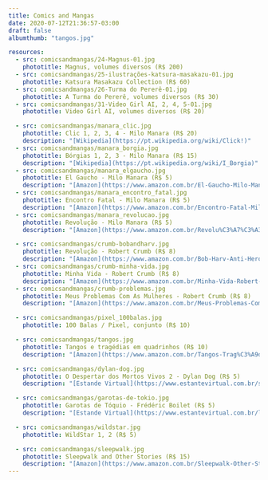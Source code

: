 ```yaml
---
title: Comics and Mangas
date: 2020-07-12T21:36:57-03:00
draft: false
albumthumb: "tangos.jpg"

resources:
  - src: comicsandmangas/24-Magnus-01.jpg
    phototitle: Magnus, volumes diversos (R$ 200)
  - src: comicsandmangas/25-ilustrações-katsura-masakazu-01.jpg
    phototitle: Katsura Masakazu Collection (R$ 60)
  - src: comicsandmangas/26-Turma do Pererê-01.jpg
    phototitle: A Turma do Pererê, volumes diversos (R$ 30)
  - src: comicsandmangas/31-Video Girl AI, 2, 4, 5-01.jpg
    phototitle: Video Girl AI, volumes diversos (R$ 20)

  - src: comicsandmangas/manara_clic.jpg
    phototitle: Clic 1, 2, 3, 4 - Milo Manara (R$ 20)
    description: "[Wikipedia](https://pt.wikipedia.org/wiki/Click!)"
  - src: comicsandmangas/manara_borgia.jpg
    phototitle: Bórgias 1, 2, 3 - Milo Manara (R$ 15)
    description: "[Wikipedia](https://pt.wikipedia.org/wiki/I_Borgia)"
  - src: comicsandmangas/manara_elgaucho.jpg
    phototitle: El Gaucho - Milo Manara (R$ 5)
    description: "[Amazon](https://www.amazon.com.br/El-Gaucho-Milo-Manara/dp/8891237213)"
  - src: comicsandmangas/manara_encontro_fatal.jpg
    phototitle: Encontro Fatal - Milo Manara (R$ 5)
    description: "[Amazon](https://www.amazon.com.br/Encontro-Fatal-Milo-Manara/dp/8576163160)"
  - src: comicsandmangas/manara_revolucao.jpg
    phototitle: Revolução - Milo Manara (R$ 5)
    description: "[Amazon](https://www.amazon.com.br/Revolu%C3%A7%C3%A3o-Milo-Manara/dp/8576162067)"

  - src: comicsandmangas/crumb-bobandharv.jpg
    phototitle: Revolução - Robert Crumb (R$ 8)
    description: "[Amazon](https://www.amazon.com.br/Bob-Harv-Anti-Herois-Robert-Crumb/dp/8576164027)"
  - src: comicsandmangas/crumb-minha-vida.jpg
    phototitle: Minha Vida - Robert Crumb (R$ 8)
    description: "[Amazon](https://www.amazon.com.br/Minha-Vida-Robert-Crumb/dp/8576161435)"
  - src: comicsandmangas/crumb-problemas.jpg
    phototitle: Meus Problemas Com As Mulheres - Robert Crumb (R$ 8)
    description: "[Amazon](https://www.amazon.com.br/Meus-Problemas-Com-As-Mulheres/dp/8576164337)"

  - src: comicsandmangas/pixel_100balas.jpg
    phototitle: 100 Balas / Pixel, conjunto (R$ 10)

  - src: comicsandmangas/tangos.jpg
    phototitle: Tangos e tragédias em quadrinhos (R$ 10)
    description: "[Amazon](https://www.amazon.com.br/Tangos-Trag%C3%A9dias-Em-Quadrinhos-Quadrinhos/dp/8525416851)"

  - src: comicsandmangas/dylan-dog.jpg
    phototitle: O Despertar dos Mortos Vivos 2 - Dylan Dog (R$ 5)
    description: "[Estande Virtual](https://www.estantevirtual.com.br/sebo-artbook/tiziano-sclavi-dylan-dog-2-o-despertar-dos-mortos-vivos-1730394838)"

  - src: comicsandmangas/garotas-de-tokio.jpg
    phototitle: Garotas de Tóquio - Frédéric Boilet (R$ 5)
    description: "[Estande Virtual](https://www.estantevirtual.com.br/livros/frederic-boilet/garotas-de-toquio/3426630448)"

  - src: comicsandmangas/wildstar.jpg
    phototitle: WildStar 1, 2 (R$ 5)

  - src: comicsandmangas/sleepwalk.jpg
    phototitle: Sleepwalk and Other Stories (R$ 15)
    description: "[Amazon](https://www.amazon.com.br/Sleepwalk-Other-Stories-Adrian-Tomine/dp/1896597122)"
---
```

